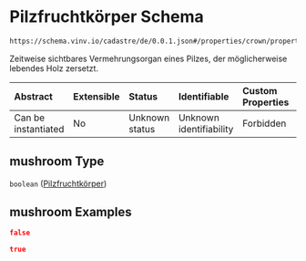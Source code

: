 # Pilzfruchtkörper Schema

```txt
https://schema.vinv.io/cadastre/de/0.0.1.json#/properties/crown/properties/mushroom
```

Zeitweise sichtbares Vermehrungsorgan eines Pilzes, der möglicherweise lebendes Holz zersetzt.

| Abstract            | Extensible | Status         | Identifiable            | Custom Properties | Additional Properties | Access Restrictions | Defined In                                                                                                                 |
| :------------------ | :--------- | :------------- | :---------------------- | :---------------- | :-------------------- | :------------------ | :------------------------------------------------------------------------------------------------------------------------- |
| Can be instantiated | No         | Unknown status | Unknown identifiability | Forbidden         | Allowed               | none                | [dereferenced.doc.json\*](../../../../../../vinv-schemas/vinv-tree/out/0.0.1/dereferenced.doc.json "open original schema") |

## mushroom Type

`boolean` ([Pilzfruchtkörper](dereferenced-properties-stamm-properties-pilzfruchtkörper.md))

## mushroom Examples

```json
false
```

```json
true
```
